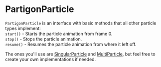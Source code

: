 # PartigonParticle

`PartigonParticle` is an interface with basic methods that all other particle types implement:\
`start()` - Starts the particle animation from frame 0.\
`stop()` - Stops the particle animation.\
`resume()` - Resumes the particle animation from where it left off.

The ones you'll use are [SingularParticle](singularparticle.md) and [MultiParticle](multiparticle.md), but feel free to create your own implementations if needed.
